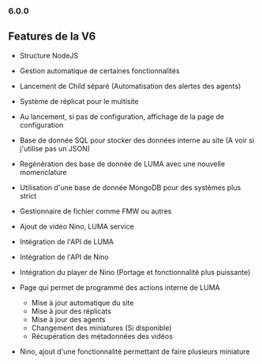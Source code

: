 ### 6.0.0






## Features de la V6

- Structure NodeJS
- Gestion automatique de certaines fonctionnalités
- Lancement de Child séparé (Automatisation des alertes des agents)
- Système de réplicat pour le multisite
- Au lancement, si pas de configuration, affichage de la page de configuration

- Base de donnée SQL pour stocker des données interne au site (A voir si j'utilise pas un JSON)
- Regénération des base de donnée de LUMA avec une nouvelle momenclature
- Utilisation d'une base de donnée MongoDB pour des systèmes plus strict

- Gestionnaire de fichier comme FMW ou autres
- Ajout de vidéo Nino, LUMA service

- Intégration de l'API de LUMA
- Intégration de l'API de Nino
- Intégration du player de Nino (Portage et fonctionnalité plus puissante)

- Page qui permet de programmé des actions interne de LUMA
    - Mise à jour automatique du site
    - Mise à jour des réplicats
    - Mise à jour des agents
    - Changement des miniatures (Si disponible)
    - Récupération des métadonnées des vidéos

- Nino, ajout d'une fonctionnalité permettant de faire plusieurs miniature